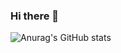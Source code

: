 ### Hi there 👋


![Anurag's GitHub stats](https://github-readme-stats.vercel.app/api?username=jhonsstn&show_icons=true&theme=radical)


<!-- **jhonsstn/jhonsstn** is a ✨ _special_ ✨ repository because its `README.md` (this file) appears on your GitHub profile.
Here are some ideas to get you started:   
                                          
- 🔭 I’m currently working on ...         
- 🌱 I’m currently learning ...           
- 👯 I’m looking to collaborate on ...    
- 🤔 I’m looking for help with ...        
- 💬 Ask me about ...                     
- 📫 How to reach me: ...                 
- 😄 Pronouns: ...                        
- ⚡ Fun fact: ...                        
 -->
